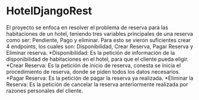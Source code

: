 # HotelDjangoRest
El proyecto se enfoca en resolver el problema de reserva para las habitaciones de un hotel, teniendo tres variables principales de una reserva como ser: Pendiente, Pago y eliminar.
Para esto se vieron suficientes crear 4 endpoints, los cuales son: Disponibilidad, Crear Reserva, Pagar Reserva y Eliminar reserva.
*Disponibilidad: Es la petición de información de la disponibilidad de habitaciones en el hotel, para que el cliente pueda eligir.
*Crear Reserva: Es la petición de inicio de reserva, conesta se inicia el procedimiento de reserva, donde se piden todos los datos necesarios.
*Pagar Reserva: Es la petición de pagar la reserva ya realizada.
*Eliminar la Reserva: Es la petición de cancelar la reserva anteriormente realizada por razones personales del cliente.
